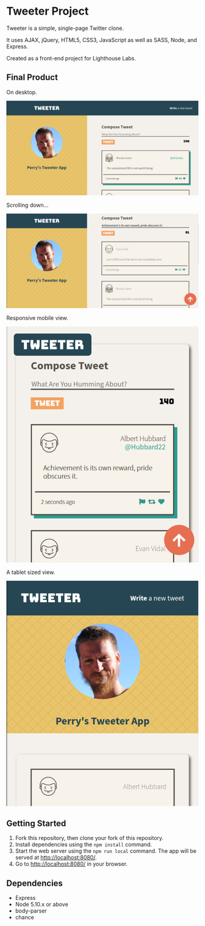 # Tweeter Project

Tweeter is a simple, single-page Twitter clone.

It uses AJAX, jQuery, HTML5, CSS3, JavaScript as well as SASS, Node, and Express.

Created as a front-end project for Lighthouse Labs.

## Final Product

On desktop.

!["Screenshot of full app"](https://github.com/defsax/tweeter/blob/master/docs/fullnav.png)

Scrolling down...

!["Screenshot of fullsized app view with text box"](https://github.com/defsax/tweeter/blob/master/docs/fullsize.png)

Responsive mobile view.

!["Screenshot of mobile feed"](https://github.com/defsax/tweeter/blob/master/docs/feed.png)

A tablet sized view.

!["Screenshot of tablet scaled header"](https://github.com/defsax/tweeter/blob/master/docs/header-tablet.png)

## Getting Started

1. Fork this repository, then clone your fork of this repository.
2. Install dependencies using the `npm install` command.
3. Start the web server using the `npm run local` command. The app will be served at <http://localhost:8080/>.
4. Go to <http://localhost:8080/> in your browser.

## Dependencies

- Express
- Node 5.10.x or above
- body-parser
- chance
